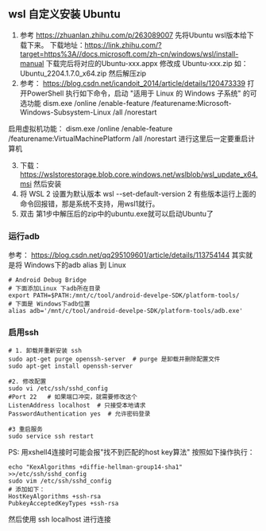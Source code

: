 ## wsl 自定义安装 Ubuntu
1. 参考 https://zhuanlan.zhihu.com/p/263089007 先将Ubuntu wsl版本给下载下来。
下载地址：https://link.zhihu.com/?target=https%3A//docs.microsoft.com/zh-cn/windows/wsl/install-manual
下载完后将对应的Ubuntu-xxx.appx 修改成  Ubuntu-xxx.zip   如：Ubuntu_2204.1.7.0_x64.zip
然后解压zip
2.  参考： https://blog.csdn.net/icandoit_2014/article/details/120473339
打开PowerShell 执行如下命令，启动 "适用于 Linux 的 Windows 子系统" 的可选功能
dism.exe /online /enable-feature /featurename:Microsoft-Windows-Subsystem-Linux /all /norestart

启用虚拟机功能：
dism.exe /online /enable-feature /featurename:VirtualMachinePlatform /all /norestart
进行这里后一定要重启计算机

3. 下载：https://wslstorestorage.blob.core.windows.net/wslblob/wsl_update_x64.msi 然后安装
4.  将 WSL 2 设置为默认版本
wsl --set-default-version 2
有些版本运行上面的命令回报错，那是系统不支持，用wsl1就行。
5. 双击 第1步中解压后的zip中的ubuntu.exe就可以启动Ubuntu了

### 运行adb
参考： https://blog.csdn.net/qq295109601/article/details/113754144
其实就是将 Windows下的adb alias 到 Linux
```
# Android Debug Bridge
# 下面添加Linux 下adb所在目录
export PATH=$PATH:/mnt/c/tool/android-develpe-SDK/platform-tools/
# 下面是 Windows下adb位置
alias adb='/mnt/c/tool/android-develpe-SDK/platform-tools/adb.exe'
```

### 启用ssh
```
# 1. 卸载并重新安装 ssh
sudo apt-get purge openssh-server  # purge 是卸载并删除配置文件
sudo apt-get install openssh-server

#2. 修改配置
sudo vi /etc/ssh/sshd_config 
#Port 22   # 如果端口冲突，就需要修改这个
ListenAddress localhost  # 只接受本地请求
PasswordAuthentication yes  # 允许密码登录

#3 重启服务
sudo service ssh restart
```

PS: 用xshell4连接时可能会报"找不到匹配的host key算法" 按照如下操作执行：
```
echo "KexAlgorithms +diffie-hellman-group14-sha1" >>/etc/ssh/sshd_config
sudo vim /etc/ssh/sshd_config
# 添加如下：
HostKeyAlgorithms +ssh-rsa
PubkeyAcceptedKeyTypes +ssh-rsa
```
然后使用 ssh localhost 进行连接
